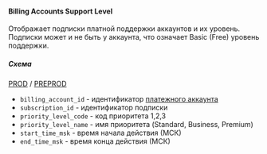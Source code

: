 #### Billing Accounts Support Level

Отображает подписки платной поддержки аккаунтов и их уровень. Подписки может и не быть у аккаунта, что означает Basic (Free) уровень поддержки.

##### Схема

[PROD](https://yt.yandex-team.ru/hahn/navigation?path=//home/cloud-dwh/data/prod/ods/billing/support_subscriptions)
/ [PREPROD](https://yt.yandex-team.ru/hahn/navigation?path=//home/cloud-dwh/data/preprod/ods/billing/support_subscriptions)


* `billing_account_id` - идентификатор [платежного аккаунта](https://a.yandex-team.ru/arc_vcs/cloud/dwh/nirvana/vh/workflows/ods/yt/billing/billing_accounts)
* `subscription_id` - идентификатор подписки
* `priority_level_code` - код приоритета 1,2,3
* `priority_level_name` - имя приоритета (Standard, Business, Premium)
* `start_time_msk` - время начала действия (МСК)
* `end_time_msk` - время конца действия (МСК)
